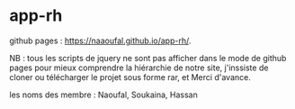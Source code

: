 # app-rh
github pages : 
https://naaoufal.github.io/app-rh/.

NB : tous les scripts de jquery ne sont pas afficher dans le mode de github pages pour mieux comprendre la hiérarchie de notre site, j'inssiste de cloner ou télécharger le projet sous forme rar, et Merci d'avance.

les noms des membre :
Naoufal, Soukaina, Hassan
